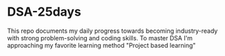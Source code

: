 # DSA-25days
This repo documents my daily progress towards becoming industry-ready with strong problem-solving and coding skills.
To master DSA I'm approaching my favorite learning method "Project based learning" 